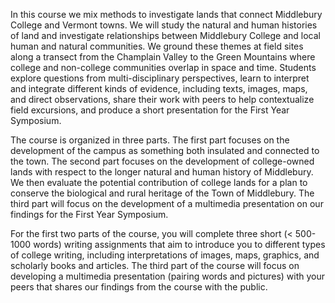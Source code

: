 In this course we mix methods to investigate lands that connect Middlebury College and Vermont towns. We will study the natural and human histories of land and investigate relationships between Middlebury College and local human and natural communities. We ground these themes at field sites along a transect from the Champlain Valley to the Green Mountains where college and non-college communities overlap in space and time. Students explore questions from multi-disciplinary perspectives, learn to interpret and integrate different kinds of evidence, including texts, images, maps, and direct observations, share their work with peers to help contextualize field excursions, and produce a short presentation for the First Year Symposium.   

The course is organized in three parts. The first part focuses on the development of the campus as something both insulated and connected to the town. The second part focuses on the development of college-owned lands with respect to the longer natural and human history of Middlebury. We then evaluate the potential contribution of college lands for a plan to conserve the biological and rural heritage of the Town of Middlebury. The third part will focus on the development of a multimedia presentation on our findings for the First Year Symposium.  

For the first two parts of the course, you will complete three short (< 500-1000 words) writing assignments that aim to introduce you to different types of college writing, including interpretations of images, maps, graphics, and scholarly books and articles. The third part of the course will focus on developing a multimedia presentation (pairing words and pictures) with your peers that shares our findings from the course with the public.   
